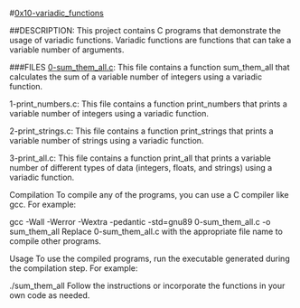 #[0x10-variadic_functions](https://github.com/DamilolaALX/alx-low_level_programming/0x10-variadic_functions)

##DESCRIPTION:
This project contains C programs that demonstrate the usage of variadic functions. Variadic functions are functions that can take a variable number of arguments.

###FILES
[0-sum_them_all.c](https://github.com/DamilolaALX/alx-low_level_programming/0x10-variadic_functions/blob/master/0-sum_them_all.c): This file contains a function sum_them_all that calculates the sum of a variable number of integers using a variadic function.

1-print_numbers.c: This file contains a function print_numbers that prints a variable number of integers using a variadic function.

2-print_strings.c: This file contains a function print_strings that prints a variable number of strings using a variadic function.

3-print_all.c: This file contains a function print_all that prints a variable number of different types of data (integers, floats, and strings) using a variadic function.

Compilation
To compile any of the programs, you can use a C compiler like gcc. For example:

gcc -Wall -Werror -Wextra -pedantic -std=gnu89 0-sum_them_all.c -o sum_them_all
Replace 0-sum_them_all.c with the appropriate file name to compile other programs.

Usage
To use the compiled programs, run the executable generated during the compilation step. For example:

./sum_them_all
Follow the instructions or incorporate the functions in your own code as needed.